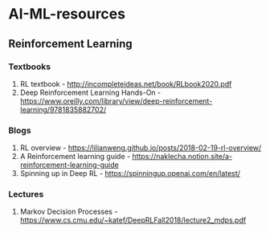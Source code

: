 # AI-ML-resources

## Reinforcement Learning

### Textbooks
1. RL textbook - http://incompleteideas.net/book/RLbook2020.pdf
2. Deep Reinforcement Learning Hands-On - https://www.oreilly.com/library/view/deep-reinforcement-learning/9781835882702/

### Blogs
1. RL overview - https://lilianweng.github.io/posts/2018-02-19-rl-overview/
2. A Reinforcement learning guide - https://naklecha.notion.site/a-reinforcement-learning-guide
3. Spinning up in Deep RL - https://spinningup.openai.com/en/latest/

### Lectures
1. Markov Decision Processes - https://www.cs.cmu.edu/~katef/DeepRLFall2018/lecture2_mdps.pdf
